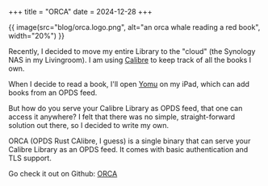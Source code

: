 +++
title = "ORCA"
date = 2024-12-28
+++

{{ image(src="blog/orca.logo.png", alt="an orca whale reading a red book", width="20%") }}

Recently, I decided to move my entire Library to the "cloud" (the Synology NAS in my Livingroom).
I am using [Calibre](https://calibre-ebook.com/) to keep track of all the books I own.

When I decide to read a book, I'll open [Yomu](https://www.yomu-reader.com/) on my iPad, which can add books from an OPDS feed.

But how do you serve your Calibre Library as OPDS feed, that one can access it anywhere?
I felt that there was no simple, straight-forward solution out there, so I decided to write my own.

ORCA (OPDS Rust CAlibre, I guess) is a single binary that can serve your Calibre
Library as an OPDS feed. It comes with basic authentication and TLS support.

Go check it out on Github: [ORCA](https://github.com/kolja/orca)
